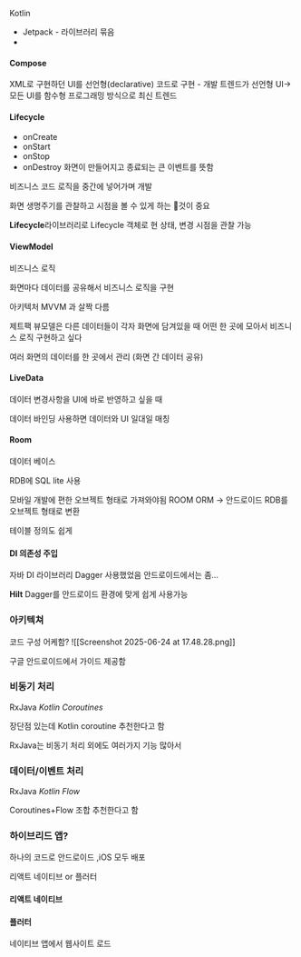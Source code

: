 
Kotlin

- Jetpack - 라이브러리 묶음
- 

#### Compose
XML로 구현하던 UI를 선언형(declarative) 코드로 구현
		- 개발 트렌드가 선언형 UI-> 모든 UI를 함수형 프로그래밍 방식으로 최신 트렌드

#### Lifecycle
- onCreate
- onStart
- onStop
- onDestroy
화면이 만들어지고 종료되는 큰 이벤트를 뜻함

비즈니스 코드 로직을 중간에 넣어가며 개발

화면 생명주기를 관찰하고 시점을 볼 수 있게 하는 것이 중요

**Lifecycle**라이브러리로 Lifecycle 객체로 현 상태, 변경 시점을 관찰 가능

#### ViewModel
비즈니스 로직

화면마다 데이터를 공유해서 비즈니스 로직을 구현


아키텍처 MVVM 과 살짝 다름

제트팩 뷰모델은 다른 데이터들이 각자 화면에 담겨있을 때 어떤 한 곳에 모아서 비즈니스 로직 구현하고 싶다

여러 화면의 데이터를 한 곳에서 관리 (화면 간 데이터 공유)

#### LiveData 
데이터 변경사항을 UI에 바로 반영하고 싶을 때

데이터 바인딩 사용하면 데이터와 UI 일대일 매칭


#### Room
데이터 베이스

RDB에 SQL lite 사용

모바일 개발에 편한 오브젝트 형태로 가져와야됨
ROOM ORM -> 안드로이드 RDB를 오브젝트 형태로 변환

테이블 정의도 쉽게

#### DI 의존성 주입
자바 DI 라이브러리 Dagger 사용했었음
안드로이드에서는 좀...

**Hilt** Dagger를 안드로이드 환경에 맞게 쉽게 사용가능

### 아키텍쳐
코드 구성 어케함?
![[Screenshot 2025-06-24 at 17.48.28.png]]

구글 안드로이드에서 가이드 제공함

### 비동기 처리

RxJava
*Kotlin Coroutines*

장단점 있는데 Kotlin coroutine 추천한다고 함

RxJava는 비동기 처리 외에도 여러가지 기능 많아서

### 데이터/이벤트 처리

RxJava
*Kotlin Flow*

Coroutines+Flow 조합 추천한다고 함


### 하이브리드 앱?
하나의 코드로 안드로이드 ,iOS 모두 배포

리액트 네이티브 or 플러터

#### 리액트 네이티브

#### 플러터


네이티브 앱에서 웹사이트 로드


